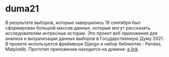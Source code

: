 # duma21
В результате выборов, которые завершились 19 сентября был сформирован большой массив данных, которые могут рассказать исследователям интресные истории. Это проект веб приложения для анализа и визуализации данных выборов в Государственную Думу 2021. В проекте используется фреймворк Django и набор библиотек : Pandas, Matplotlib. 
Прототип приложение находится на домене: [a link](http://duma-21.ru)
